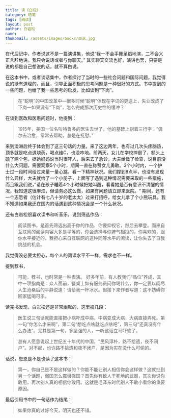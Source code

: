 ```yaml
---
title: 读《白说》 
category: 随笔 
tags: [阅读]  
layout: post  
author: 白岩松   
name: 
thumbnail: /assets/images/books/白说.jpg
---
```



在代后记中，作者说这不是一篇演讲集，他说“我一不会手舞足蹈地演，二不会义正言辞地讲。我只会说话或者与你聊天。” 其实聊天交流也好，演讲也罢，只要是说的都是自己想说的话，就不算白说。

在这本书中，或者谈话集中，作者探讨了当时的一些社会问题和国际问题，我觉得说的挺有道理的，而且，引导正面积极的思考问题是一种很好的方式。书中提到的一些问题，也给了我一些思考的启发，比如谈到“下岗”。

> 在“聪明”的中国改革中—很多时候“聪明”体现在字词的更迭上，失业改成了下岗—如果没有“下岗”，怎么完成那次历史性的缓冲？

在谈到医改和医患问题时，他提到：

> 1915年，美国一位名叫特鲁多的医生去世了，他的墓碑上刻着三行字：“偶尔去治愈，常常去帮助，总是在抚慰。”

来到澳洲后终于体会到了这三句话的力量。来了这边两年，也有过几次头疼脑热，顶多就是吃点退烧药，喝点维C，也没咋地。前两天，女儿在学校摔倒了，额头上磕了两个包，据她妈妈说当时很吓人，后来去了急诊，大夫给做了检查，说目前没什么大问题，需要观察5个小时，期间一直在称赞女儿勇敢。3个小时内，一个护士过一段时间给过来量一量心跳，看一下精神状况。我们撑到8点半，也没有发现什么异样，大夫就给了一个小册子，上面写了遇到这种情况需要采取的一些措施，而且跟我们说，”请在孩子睡着4个小时候把她叫醒，看看她是否有意识不清醒的情况，我知道这很麻烦，但请务必这么做，如果有问题请立即来医院。“ 期间，还有一个志愿者（估计有七八十岁的老太太）过来打招呼，给女儿拿了个小熊玩具。我不知道如果我还在国内的话遇到这种情况会是一个什么状况。

还有白岩松很喜欢读书和听音乐，说到筛选作品：

> 阅读图书，是首先筛选出高于你的作品，你要仰视它，然后去攀登。而来自互联网的阅读内容大多是平等的，你会选择与你脾气相投的，你喜欢的，跟你水平接近的。我担心来自互联网的这种同等水平的阅读，让你失去了自我挑战的机会。

我觉得没必要太担心，每个人的阅读水平不一样，需求也不一样。

提到荐书，

> 可能，荐书，也时常是一种表演。 好多年前，有人教我们“品位”养成，其中一项指南是：众人面前，餐桌上如有服务员问你喝什么，你一定要以阅尽人生沧桑后的平静说道：请给我一杯冰水。但接下来作者写道：这不妨碍你回家猛喝可乐。

读完书发现，白岩松还是非常幽默的，这里摘几段：

> 医生说三句话就能直接把小病吓成中病，中病变成大病，大病直接弄死。第一句“你怎么才来啊”，第二句“想吃点啥就吃点啥吧”，第三句“还真没有什么办法”。尤其是第一句，多坚强的人，一听这话立马吓软了。

> 总有人愿意说起上世纪五十年代的中国，“民风淳朴，路不拾遗，夜不闭户”。对不起，也许路不拾遗和夜不闭户，是因为实在没什么可偷的。

话说，恩恩是不是也读了这本书：

> 第一，你自己是不是这样做的？你能不能让别人相信你会这样做？这就扯到另一个话题，弱国怎么震慑强国？首先你有致人于死地的武器，其次你说你敢用，再次别人真的相信你敢用。这就是毛泽东时代别人不敢小看你的重要原因。


最后引用书中的一句话作为结尾：

> 如果你真的过好今天，明天也还不错。